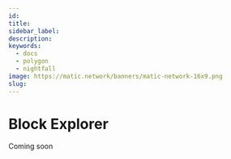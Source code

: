 ```yaml
---
id: 
title: 
sidebar_label: 
description: 
keywords:
  - docs
  - polygon
  - nightfall
image: https://matic.network/banners/matic-network-16x9.png
slug: 
---
```


# Block Explorer
Coming soon

